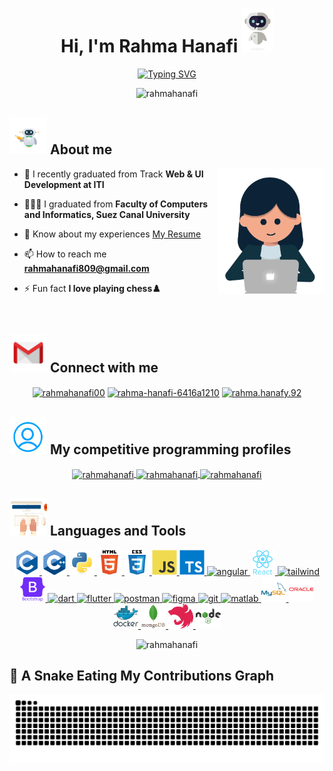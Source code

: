 <h1 align="center">Hi, I'm Rahma Hanafi <img src="Hi.gif" width=50 height=70> </h1>

<p align="center">
  <a href="https://git.io/typing-svg"><img src="https://readme-typing-svg.demolab.com?font=Teko&weight=500&size=30&pause=1000&center=true&width=435&lines=Software+Engineer;Front-end+Developer;Competitive+Programmer" alt="Typing SVG" /></a></p>
  <p align="center"> <img src="https://komarev.com/ghpvc/?username=rahmahanafi&label=Profile%20views&color=0e75b6&style=flat-square" alt="rahmahanafi" /> </p>

 ## <img src="about_me.gif" width=60 height=60> About me

 <img src="person.gif" width=170 height=200 align="right">
		
- 🔭 I recently graduated from Track **Web & UI Development at ITI**

- 👩🏻‍🎓 I graduated from **Faculty of Computers and Informatics, Suez Canal University**

<!-- - 👯 I’m looking to collaborate on **Flutter projects** -->

<!-- - 👩🏻‍💻 All of my projects are available at [https://github.com/RahmaHanafi](https://github.com/RahmaHanafi) -->

<!-- - 💬 Ask me about **OOP, PS & Flutter** -->

- 📄 Know about my experiences [My Resume](https://drive.google.com/file/d/1fkDA3L0c94D60pEPBmtT-iltRrIfjXrb/view?usp=sharing)

- 📫 How to reach me **rahmahanafi809@gmail.com**

- ⚡ Fun fact **I love playing chess♟️**

<br>

##  <img src="connect-with-me1.gif" width=60 height=60> Connect with me
       
<p align="center">
<a href="https://twitter.com/rahmahanafi00" target="blank"><img align="center" src="https://raw.githubusercontent.com/rahuldkjain/github-profile-readme-generator/master/src/images/icons/Social/twitter.svg" alt="rahmahanafi00" height="30" width="40" /></a>
<a href="https://www.linkedin.com/in/rahma-hanafi" target="blank"><img align="center" src="https://raw.githubusercontent.com/rahuldkjain/github-profile-readme-generator/master/src/images/icons/Social/linked-in-alt.svg" alt="rahma-hanafi-6416a1210" height="30" width="40" /></a>
<a href="https://fb.com/rahma.hanafy.92" target="blank"><img align="center" src="https://raw.githubusercontent.com/rahuldkjain/github-profile-readme-generator/master/src/images/icons/Social/facebook.svg" alt="rahma.hanafy.92" height="30" width="40" /></a>
</p>

## <img src="profile1.gif"  width=60 height=60/> My competitive programming profiles 

<p align="center">     
            <a href="https://codeforces.com/profile/rahmahanafi" target="blank">
                        <img align="center" src="https://raw.githubusercontent.com/rahuldkjain/github-profile-readme-generator/master/src/images/icons/Social/codeforces.svg" alt="rahmahanafi" height="40" width="40" />
            </a>
            <a href="https://www.hackerrank.com/rahmahanafi809?hr_r=1" target="blank">
                        <img align="center" src="https://cdn4.iconfinder.com/data/icons/logos-and-brands/512/160_Hackerrank_logo_logos-1024.png" alt="rahmahanafi" height="40" width="40"/>
            </a>
            <a href="https://leetcode.com/u/Rahma_Hanafi/"  target="blank">
                        <img align="center" src="https://raw.githubusercontent.com/rahuldkjain/github-profile-readme-generator/master/src/images/icons/Social/leet-code.svg" alt="rahmahanafi" height="30" width="40" />
            </a>
</p>

<!-- <br> -->

## <img src="languages_tools.gif" width=60 height=60> Languages and Tools
        
<p align="center">
            <a href="https://www.cprogramming.com/" target="_blank" rel="noreferrer"> <img src="https://raw.githubusercontent.com/devicons/devicon/master/icons/c/c-original.svg" alt="c" width="40" height="40"/> </a> 
            <a href="https://www.w3schools.com/cpp/" target="_blank" rel="noreferrer"> <img src="https://raw.githubusercontent.com/devicons/devicon/master/icons/cplusplus/cplusplus-original.svg" alt="cplusplus" width="40" height="40"/> </a> 
            <a href="https://www.python.org" target="_blank" rel="noreferrer"> <img src="https://raw.githubusercontent.com/devicons/devicon/master/icons/python/python-original.svg" alt="python" width="40" height="40"/> </a> 
            <a href="https://www.w3.org/html/" target="_blank" rel="noreferrer"> <img src="https://raw.githubusercontent.com/devicons/devicon/master/icons/html5/html5-original-wordmark.svg" alt="html5" width="40" height="40"/> </a> 
            <a href="https://www.w3schools.com/css/" target="_blank" rel="noreferrer"> <img src="https://raw.githubusercontent.com/devicons/devicon/master/icons/css3/css3-original-wordmark.svg" alt="css3" width="40" height="40"/> </a> 
            <a href="https://developer.mozilla.org/en-US/docs/Web/JavaScript" target="_blank" rel="noreferrer"> <img src="https://raw.githubusercontent.com/devicons/devicon/master/icons/javascript/javascript-original.svg" alt="javascript" width="40" height="40"/> </a>
            <a href="https://www.typescriptlang.org/" target="_blank" rel="noreferrer"> <img src="https://raw.githubusercontent.com/devicons/devicon/master/icons/typescript/typescript-original.svg" alt="typescript" width="40" height="40"/> </a>
             <a href="https://angular.io" target="_blank" rel="noreferrer"> <img src="https://angular.io/assets/images/logos/angular/angular.svg" alt="angular" width="40" height="40"/> </a> 
            <a href="https://reactjs.org/" target="_blank" rel="noreferrer"> <img src="https://raw.githubusercontent.com/devicons/devicon/master/icons/react/react-original-wordmark.svg" alt="react" width="40" height="40"/> </a> 
            <a href="https://tailwindcss.com/" target="_blank" rel="noreferrer"> <img src="https://www.vectorlogo.zone/logos/tailwindcss/tailwindcss-icon.svg" alt="tailwind" width="40" height="40"/> </a> 
            <a href="https://getbootstrap.com" target="_blank" rel="noreferrer"> <img src="https://raw.githubusercontent.com/devicons/devicon/master/icons/bootstrap/bootstrap-plain-wordmark.svg" alt="bootstrap" width="40" height="40"/>
            <a href="https://dart.dev" target="_blank" rel="noreferrer"> <img src="https://www.vectorlogo.zone/logos/dartlang/dartlang-icon.svg" alt="dart" width="40" height="40"/> </a> 
            <a href="https://flutter.dev" target="_blank" rel="noreferrer"> <img src="https://www.vectorlogo.zone/logos/flutterio/flutterio-icon.svg" alt="flutter" width="40" height="40"/> </a>
            <a href="https://postman.com" target="_blank" rel="noreferrer"> <img src="https://www.vectorlogo.zone/logos/getpostman/getpostman-icon.svg" alt="postman" width="40" height="40"/> </a> 
            <a href="https://www.figma.com/" target="_blank" rel="noreferrer"> <img src="https://www.vectorlogo.zone/logos/figma/figma-icon.svg" alt="figma" width="40" height="40"/> </a> 
            <a href="https://git-scm.com/" target="_blank" rel="noreferrer"> <img src="https://www.vectorlogo.zone/logos/git-scm/git-scm-icon.svg" alt="git" width="40" height="40"/> </a> 
            <a href="https://www.mathworks.com/" target="_blank" rel="noreferrer"> <img src="https://upload.wikimedia.org/wikipedia/commons/2/21/Matlab_Logo.png" alt="matlab" width="40" height="40"/> </a> 
            <a href="https://www.mysql.com/" target="_blank" rel="noreferrer"> <img src="https://raw.githubusercontent.com/devicons/devicon/master/icons/mysql/mysql-original-wordmark.svg" alt="mysql" width="40" height="40"/> </a> 
            <a href="https://www.oracle.com/" target="_blank" rel="noreferrer"> <img src="https://raw.githubusercontent.com/devicons/devicon/master/icons/oracle/oracle-original.svg" alt="oracle" width="40" height="40"/> </a>
            <a href="https://www.docker.com/" target="_blank" rel="noreferrer"> <img src="https://raw.githubusercontent.com/devicons/devicon/master/icons/docker/docker-original-wordmark.svg" alt="docker" width="40" height="40"/> </a> 
            <a href="https://www.mongodb.com/" target="_blank" rel="noreferrer"> <img src="https://raw.githubusercontent.com/devicons/devicon/master/icons/mongodb/mongodb-original-wordmark.svg" alt="mongodb" width="40" height="40"/> </a>
            <a href="https://nestjs.com/" target="_blank" rel="noreferrer"> <img src="https://raw.githubusercontent.com/devicons/devicon/master/icons/nestjs/nestjs-plain.svg" alt="nestjs" width="40" height="40"/> </a> 
		     <a href="https://nodejs.org" target="_blank" rel="noreferrer"> <img src="https://raw.githubusercontent.com/devicons/devicon/master/icons/nodejs/nodejs-original-wordmark.svg" alt="nodejs" width="40" height="40"/> </a>
</p>
<!-- <p align='center'>
	<img src="https://github-readme-stats.vercel.app/api/top-langs?username=rahmahanafi&show_icons=true&locale=en&theme=tokyonight&layout=compact&hide_border=true" alt="rahmahanafi" />    
</p>
<p align='center'>
  	<img src="https://github-readme-stats.vercel.app/api?username=rahmahanafi&show_icons=true&locale=en&theme=tokyonight&hide_border=true" alt="rahmahanafi" /> 
</p> -->
<p align="center">
            <img src="https://streak-stats.demolab.com?user=rahmahanafi&theme=tokyonight&border_radius=10&hide_border=true&date_format=j%20M%5B%20Y%5D" alt="rahmahanafi" />
<!--             <a href="https://app.daily.dev/Rahma">           
                        <img src="https://api.daily.dev/devcards/12b708f220414c8ca339f2c56ca67c5a.png?r=o91" width="180" alt="Rahma Hanafi's Dev Card"/>
            </a> -->
</p>

## 🐍 A Snake Eating My Contributions Graph

<p align="center">
	<picture>
		  <source media="(prefers-color-scheme: dark)" srcset="https://raw.githubusercontent.com/RahmaHanafi/RahmaHanafi/output/github-contribution-grid-snake-dark.svg">
		  <source media="(prefers-color-scheme: light)" srcset="https://raw.githubusercontent.com/RahmaHanafi/RahmaHanafi/output/github-contribution-grid-snake.svg">
		  <img alt="github contribution grid snake animation" src="https://raw.githubusercontent.com/RahmaHanafi/RahmaHanafi/output/github-contribution-grid-snake.svg">
    </picture>
</p>



<!--
comment
&nbsp;
_duo
 <a href="https://www.sqlite.org/" target="_blank" rel="noreferrer"> <img src="https://www.vectorlogo.zone/logos/sqlite/sqlite-icon.svg" alt="sqlite" width="40" height="40"/> </a> 
&-->
<br>


